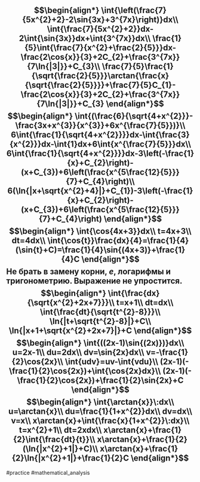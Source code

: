 $$\begin{align*}
\int{\left(\frac{7}{5x^{2}+2}-2\sin{3x}+3^{7x}\right)}dx\\
\int{\frac{7}{5x^{2}+2}}dx-2\int{\sin{3x}}dx+\int{3^{7x}}dx\\
\frac{1}{5}\int{\frac{7}{x^{2}+\frac{2}{5}}}dx-\frac{2\cos{x}}{3}+2C_{2}+\frac{3^{7x}}{7\ln{|3|}}+C_{3}\\
\frac{7}{5}\frac{1}{\sqrt{\frac{2}{5}}}\arctan{\frac{x}{\sqrt{\frac{2}{5}}}}+\frac{7}{5}C_{1}-\frac{2\cos{x}}{3}+2C_{2}+\frac{3^{7x}}{7\ln{|3|}}+C_{3}
\end{align*}$$
$$\begin{align*}
\int{(\frac{6}{\sqrt{4+x^{2}}}-\frac{3x+x^{3}}{x^{3}}+6x^{\frac{7}{5}})}\\
6\int{\frac{1}{\sqrt{4+x^{2}}}}dx-\int{\frac{3}{x^{2}}}dx-\int{1}dx+6\int{x^{\frac{7}{5}}}dx\\
6\int{\frac{1}{\sqrt{4+x^{2}}}}dx-3\left(-\frac{1}{x}+C_{2}\right)-(x+C_{3})+6\left(\frac{x^{5\frac{12}{5}}}{7}+C_{4}\right)\\
6(\ln{|x+\sqrt{x^{2}+4}|}+C_{1})-3\left(-\frac{1}{x}+C_{2}\right)-(x+C_{3})+6\left(\frac{x^{5\frac{12}{5}}}{7}+C_{4}\right)
\end{align*}$$
$$\begin{align*}
\int{\cos{4x+3}}dx\\
t=4x+3\\
dt=4dx\\
\int{\cos{t}}\frac{dx}{4}=\frac{1}{4}(\sin{t}+C)=\frac{1}{4}\sin{(4x+3)}+\frac{1}{4}C
\end{align*}$$
Не брать в замену корни, $e$, логарифмы и тригонометрию. Выражение не упростится.
$$\begin{align*}
\int{\frac{dx}{\sqrt{x^{2}+2x+7}}}\\
t=x+1\\
dt=dx\\
\int{\frac{dt}{\sqrt{t^{2}-8}}}\\
\ln{|t+\sqrt{t^{2}-8}|}+C\\
\ln{|x+1+\sqrt{x^{2}+2x+7}|}+C
\end{align*}$$
$$\begin{align*}
\int{((2x-1)\sin{(2x)})}dx\\
u=2x-1\\
du=2dx\\
dv=\sin{2x}dx\\
v=-\frac{1}{2}\cos{2x}\\
\int{udv}=uv-\int{vdu}\\
(2x-1)(-\frac{1}{2}\cos{2x})+\int{\cos{2x}dx}\\
(2x-1)(-\frac{1}{2}\cos{2x})+\frac{1}{2}\sin{2x}+C
\end{align*}$$
$$\begin{align*}
\int{\arctan{x}}\:dx\\
u=\arctan{x}\\
du=\frac{1}{1+x^{2}}dx\\
dv=dx\\
v=x\\
x\arctan{x}+\int{\frac{x}{1+x^{2}}\:dx}\\
t=x^{2}+1\\
dt=2xdx\\
x\arctan{x}+\frac{1}{2}\int{\frac{dt}{t}}\\
x\arctan{x}+\frac{1}{2}(\ln{|x^{2}+1|}+C)\\
x\arctan{x}+\frac{1}{2}\ln{|x^{2}+1|}+\frac{1}{2}C
\end{align*}$$
---
#practice #mathematical_analysis 